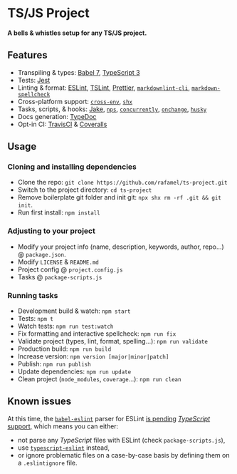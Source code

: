 # TS/JS Project

<!-- [![Version](https://img.shields.io/npm/v/ts-project.svg)](https://www.npmjs.com/package/ts-project)
[![Build Status](	https://img.shields.io/travis/rafamel/ts-project.svg)](https://travis-ci.org/rafamel/ts-project)
[![Coverage](https://img.shields.io/coveralls/rafamel/ts-project.svg)](https://coveralls.io/github/rafamel/ts-project)
[![Dependencies](https://img.shields.io/david/rafamel/promist.svg)](https://david-dm.org/rafamel/ts-project)
[![Vulnerabilities](https://img.shields.io/snyk/vulnerabilities/npm/ts-project.svg)](https://snyk.io/test/npm/ts-project)
[![Issues](https://img.shields.io/github/issues/rafamel/ts-project.svg)](https://github.com/rafamel/ts-project/issues)
[![License](https://img.shields.io/github/license/rafamel/ts-project.svg)](https://github.com/rafamel/ts-project/blob/master/LICENSE) -->

<!-- markdownlint-disable MD036 -->
**A bells & whistles setup for any TS/JS project.**
<!-- markdownlint-enable MD036 -->

<!-- ## Install

 [`npm install ts-project`](https://www.npmjs.com/package/ts-project) -->

## Features

* Transpiling & types: [Babel 7](https://babeljs.io/), [TypeScript 3](https://en.wikipedia.org/wiki/TypeScript)
* Tests: [Jest](https://jestjs.io/)
* Linting & format: [ESLint](https://github.com/eslint/eslint), [TSLint](https://github.com/palantir/tslint), [Prettier](https://github.com/prettier/prettier), [`markdownlint-cli`](https://github.com/igorshubovych/markdownlint-cli), [`markdown-spellcheck`](https://github.com/lukeapage/node-markdown-spellcheck)
* Cross-platform support: [`cross-env`](https://github.com/kentcdodds/cross-env), [`shx`](https://github.com/shelljs/shx)
* Tasks, scripts, & hooks: [Jake](https://github.com/jakejs/jake), [`nps`](https://github.com/kentcdodds/nps), [`concurrently`](https://github.com/kimmobrunfeldt/concurrently), [`onchange`](https://github.com/Qard/onchange), [`husky`](https://github.com/typicode/husky)
* Docs generation: [TypeDoc](https://github.com/TypeStrong/typedoc/)
* Opt-in CI: [TravisCI](https://travis-ci.org/) & [Coveralls](https://coveralls.io/)

## Usage

### Cloning and installing dependencies

* Clone the repo: `git clone https://github.com/rafamel/ts-project.git`
* Switch to the project directory: `cd ts-project`
* Remove boilerplate git folder and init git: `npx shx rm -rf .git && git init`.
* Run first install: `npm install`

### Adjusting to your project

* Modify your project info (name, description, keywords, author, repo...) @ `package.json`.
* Modify `LICENSE` & `README.md`
* Project config @ `project.config.js`
* Tasks @ `package-scripts.js`

### Running tasks

* Development build & watch: `npm start`
* Tests: `npm t`
* Watch tests: `npm run test:watch`
* Fix formatting and interactive spellcheck: `npm run fix`
* Validate project (types, lint, format, spelling...): `npm run validate`
* Production build: `npm run build`
* Increase version: `npm version [major|minor|patch]`
* Publish: `npm run publish`
* Update dependencies: `npm run update`
* Clean project (`node_modules`, `coverage`...): `npm run clean`

## Known issues

At this time, the [`babel-eslint`](https://github.com/babel/babel-eslint/) parser for ESLint [is pending](https://github.com/babel/babel-eslint/issues/505) [*TypeScript* support,](https://github.com/babel/babel-eslint/issues/663) which means you can either:

* not parse any *TypeScript* files with ESLint (check `package-scripts.js`),
* use [`typescript-eslint`](https://github.com/typescript-eslint/typescript-eslint) instead,
* or ignore problematic files on a case-by-case basis by defining them on a `.eslintignore` file.
